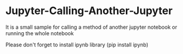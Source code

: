 # Jupyter-Calling-Another-Jupyter
It is a small sample for calling a method of another jupyter notebook or running the whole notebook

Please don't forget to install ipynb library (pip install ipynb)
